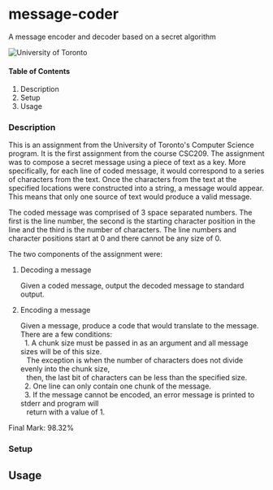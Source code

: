 # message-coder
A message encoder and decoder based on a secret algorithm

![University of Toronto](https://upload.wikimedia.org/wikipedia/en/thumb/9/9a/UofT_Logo.svg/1280px-UofT_Logo.svg.png)


#### **Table of Contents**
1. Description
2. Setup
3. Usage


### **Description**
This is an assignment from the University of Toronto's Computer Science program. It is the first assignment from the course
CSC209. The assignment was to compose a secret message using a piece of text as a key. More specifically, for each line of 
coded message, it would correspond to a series of characters from the text. Once the characters from the text at the specified
locations were constructed into a string, a message would appear. This means that only one source of text would produce a
valid message. 

The coded message was comprised of 3 space separated numbers. The first is the line number, the second is the starting
character position in the line and the third is the number of characters. The line numbers and character positions start at 0
and there cannot be any size of 0.

The two components of the assignment were:

1. Decoding a message

      Given a coded message, output the decoded message to standard output.
      
2. Encoding a message

      Given a message, produce a code that would translate to the message. There are a few conditions: <br />
          &nbsp; 1. A chunk size must be passed in as an argument and all message sizes will be of this size. <br />
             &nbsp;&nbsp;  The exception is when the number of characters does not divide evenly into the chunk size, <br />
             &nbsp;&nbsp;  then, the last bit of characters can be less than the specified size. <br />
          &nbsp; 2. One line can only contain one chunk of the message. <br />
          &nbsp; 3. If the message cannot be encoded, an error message is printed to stderr and program will <br />
             &nbsp;&nbsp;  return with a value of 1. <br />
                 
Final Mark: 98.32%

### **Setup**


## **Usage**

